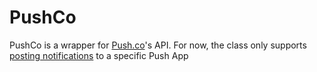 PushCo
====

PushCo is a wrapper for [Push.co](http://push.co/)'s API. For now, the class only supports [posting notifications](http://push.co/api/push) to a specific Push App
